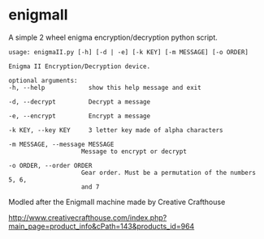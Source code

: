 # enigmaII
A simple 2 wheel enigma encryption/decryption python script.

    usage: enigmaII.py [-h] [-d | -e] [-k KEY] [-m MESSAGE] [-o ORDER]

    Enigma II Encryption/Decryption device.

    optional arguments:
    -h, --help            show this help message and exit
  
    -d, --decrypt         Decrypt a message
  
    -e, --encrypt         Encrypt a message
  
    -k KEY, --key KEY     3 letter key made of alpha characters
  
    -m MESSAGE, --message MESSAGE
                        Message to encrypt or decrypt
                        
    -o ORDER, --order ORDER
                        Gear order. Must be a permutation of the numbers 5, 6,
                        and 7

Modled after the EnigmaII machine made by Creative Crafthouse

http://www.creativecrafthouse.com/index.php?main_page=product_info&cPath=143&products_id=964
